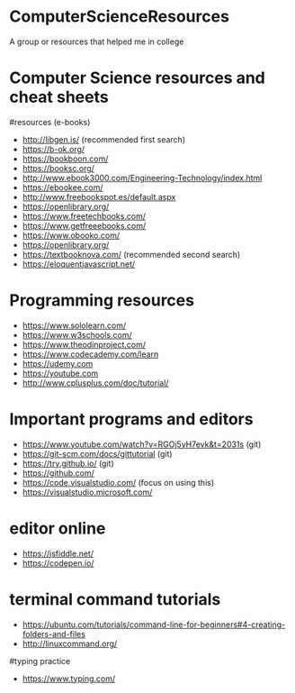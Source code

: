 # ComputerScienceResources
A group or resources that helped me in college
# Computer Science resources and cheat sheets 

#resources (e-books) 
- http://libgen.is/ (recommended first search) 
- https://b-ok.org/
- https://bookboon.com/
- https://booksc.org/
- http://www.ebook3000.com/Engineering-Technology/index.html
- https://ebookee.com/
- http://www.freebookspot.es/default.aspx
- https://openlibrary.org/
- https://www.freetechbooks.com/
- https://www.getfreeebooks.com/
- https://www.obooko.com/
- https://openlibrary.org/
- https://textbooknova.com/ (recommended second search) 
- https://eloquentjavascript.net/

# Programming resources
- https://www.sololearn.com/
- https://www.w3schools.com/
- https://www.theodinproject.com/
- https://www.codecademy.com/learn 
- https://udemy.com
- https://youtube.com
- http://www.cplusplus.com/doc/tutorial/

# Important programs and editors 
- https://www.youtube.com/watch?v=RGOj5yH7evk&t=2031s (git) 
- https://git-scm.com/docs/gittutorial (git)
- https://try.github.io/ (git) 
- https://github.com/
- https://code.visualstudio.com/ (focus on using this) 
- https://visualstudio.microsoft.com/

# editor online 
- https://jsfiddle.net/
- https://codepen.io/


# terminal command tutorials 
- https://ubuntu.com/tutorials/command-line-for-beginners#4-creating-folders-and-files
- http://linuxcommand.org/


#typing practice 
- https://www.typing.com/

